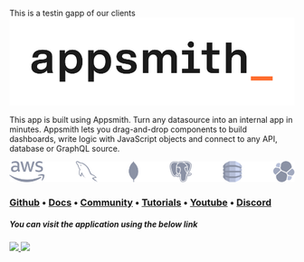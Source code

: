 This is a testin gapp of our clients
![](https://raw.githubusercontent.com/appsmithorg/appsmith/release/static/appsmith_logo_primary.png)


This app is built using Appsmith. Turn any datasource into an internal app in minutes. Appsmith lets you drag-and-drop components to build dashboards, write logic with JavaScript objects and connect to any API, database or GraphQL source.

![](https://raw.githubusercontent.com/appsmithorg/appsmith/release/static/images/integrations.png)

### [Github](https://github.com/appsmithorg/appsmith) • [Docs](https://docs.appsmith.com/?utm_source=github&utm_medium=social&utm_content=appsmith_docs&utm_campaign=null&utm_term=appsmith_docs) • [Community](https://community.appsmith.com/) • [Tutorials](https://github.com/appsmithorg/appsmith/tree/update/readme#tutorials) • [Youtube](https://www.youtube.com/appsmith) • [Discord](https://discord.gg/rBTTVJp)

##### You can visit the application using the below link

###### [![](https://assets.appsmith.com/git-sync/Buttons.svg) ](http://localhost/applications/6481a114d5744225ec874529/pages/6481a114d5744225ec874539) [![](https://assets.appsmith.com/git-sync/Buttons2.svg)](http://localhost/applications/6481a114d5744225ec874529/pages/6481a114d5744225ec874539/edit)
